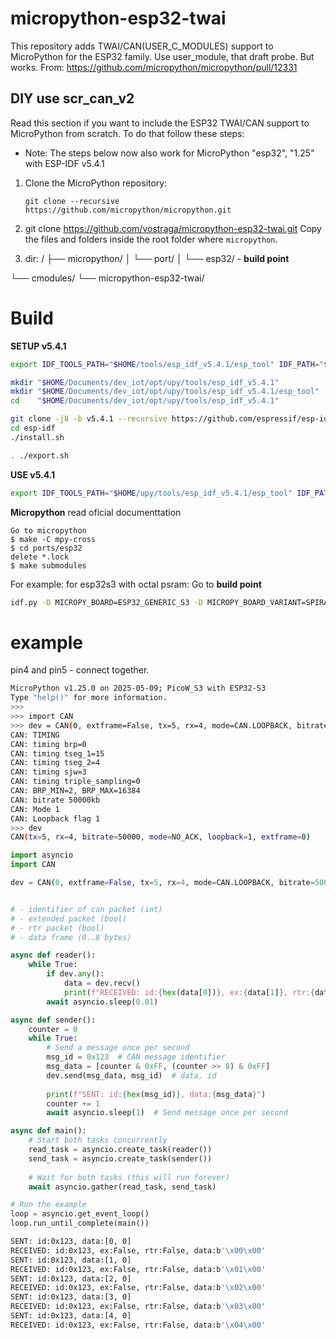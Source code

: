 # micropython-esp32-twai

This repository adds TWAI/CAN(USER_C_MODULES) support to MicroPython for the ESP32 family.
Use user_module, that draft probe. But works.
From:
https://github.com/micropython/micropython/pull/12331



## DIY use scr_can_v2

Read this section if you want to include the ESP32 TWAI/CAN support to MicroPython from scratch. To do that follow these steps:
  
- Note: The steps below now also work for MicroPython "esp32", "1.25" with ESP-IDF v5.4.1

1. Clone the MicroPython repository:
    ```
    git clone --recursive https://github.com/micropython/micropython.git
    ```
  
2. git clone  https://github.com/vostraga/micropython-esp32-twai.git
    Copy the files and folders inside the root folder where `micropython`.

3. dir:
/
├── micropython/
│   └── port/
│       └── esp32/ - **build point** 

└── cmodules/
    └── micropython-esp32-twai/




# Build


**SETUP v5.4.1**

```sh
export IDF_TOOLS_PATH="$HOME/tools/esp_idf_v5.4.1/esp_tool" IDF_PATH="$HOME/tools/esp/v5.4.1/esp-idf"

mkdir "$HOME/Documents/dev_iot/opt/upy/tools/esp_idf_v5.4.1"
mkdir "$HOME/Documents/dev_iot/opt/upy/tools/esp_idf_v5.4.1/esp_tool"
cd    "$HOME/Documents/dev_iot/opt/upy/tools/esp_idf_v5.4.1"

git clone -j8 -b v5.4.1 --recursive https://github.com/espressif/esp-idf.git
cd esp-idf
./install.sh

. ./export.sh
```

**USE v5.4.1**
```sh
export IDF_TOOLS_PATH="$HOME/upy/tools/esp_idf_v5.4.1/esp_tool" IDF_PATH="$HOME/tools/esp_idf_v5.4.1/esp-idf" && . "$IDF_PATH/export.sh"
```

**Micropython** read oficial documenttation
```
Go to micropython
$ make -C mpy-cross
$ cd ports/esp32
delete *.lock
$ make submodules
```

For example: for esp32s3 with octal psram: Go to **build point** 
```sh
idf.py -D MICROPY_BOARD=ESP32_GENERIC_S3 -D MICROPY_BOARD_VARIANT=SPIRAM_OCT -D USER_C_MODULES="../../../../cmodules/micropython-esp32-twai/src_can_v2/micropython.cmake" -B build_ESP32_GENERIC_S3_SPIRAM_OCT build
```


# example

pin4 and pin5 - connect together.

```sh
MicroPython v1.25.0 on 2025-05-09; PicoW_S3 with ESP32-S3
Type "help()" for more information.
>>>
>>> import CAN
>>> dev = CAN(0, extframe=False, tx=5, rx=4, mode=CAN.LOOPBACK, bitrate=50000, auto_restart=False)
CAN: TIMING
CAN: timing brp=0
CAN: timing tseg_1=15
CAN: timing tseg_2=4
CAN: timing sjw=3
CAN: timing triple_sampling=0
CAN: BRP_MIN=2, BRP_MAX=16384
CAN: bitrate 50000kb
CAN: Mode 1
CAN: Loopback flag 1
>>> dev
CAN(tx=5, rx=4, bitrate=50000, mode=NO_ACK, loopback=1, extframe=0)
```


```python
import asyncio
import CAN

dev = CAN(0, extframe=False, tx=5, rx=4, mode=CAN.LOOPBACK, bitrate=50000, auto_restart=False)


# - identifier of can packet (int)
# - extended packet (bool)
# - rtr packet (bool)
# - data frame (0..8 bytes)

async def reader():
    while True:
        if dev.any():
            data = dev.recv()
            print(f"RECEIVED: id:{hex(data[0])}, ex:{data[1]}, rtr:{data[2]}, data:{data[3]}")
        await asyncio.sleep(0.01)

async def sender():
    counter = 0
    while True:
        # Send a message once per second
        msg_id = 0x123  # CAN message identifier
        msg_data = [counter & 0xFF, (counter >> 8) & 0xFF]
        dev.send(msg_data, msg_id)  # data, id
        
        print(f"SENT: id:{hex(msg_id)}, data:{msg_data}")
        counter += 1
        await asyncio.sleep(1)  # Send message once per second

async def main():
    # Start both tasks concurrently
    read_task = asyncio.create_task(reader())
    send_task = asyncio.create_task(sender())
    
    # Wait for both tasks (this will run forever)
    await asyncio.gather(read_task, send_task)

# Run the example
loop = asyncio.get_event_loop()
loop.run_until_complete(main())
```

```sh
SENT: id:0x123, data:[0, 0]
RECEIVED: id:0x123, ex:False, rtr:False, data:b'\x00\x00'
SENT: id:0x123, data:[1, 0]
RECEIVED: id:0x123, ex:False, rtr:False, data:b'\x01\x00'
SENT: id:0x123, data:[2, 0]
RECEIVED: id:0x123, ex:False, rtr:False, data:b'\x02\x00'
SENT: id:0x123, data:[3, 0]
RECEIVED: id:0x123, ex:False, rtr:False, data:b'\x03\x00'
SENT: id:0x123, data:[4, 0]
RECEIVED: id:0x123, ex:False, rtr:False, data:b'\x04\x00'
```
